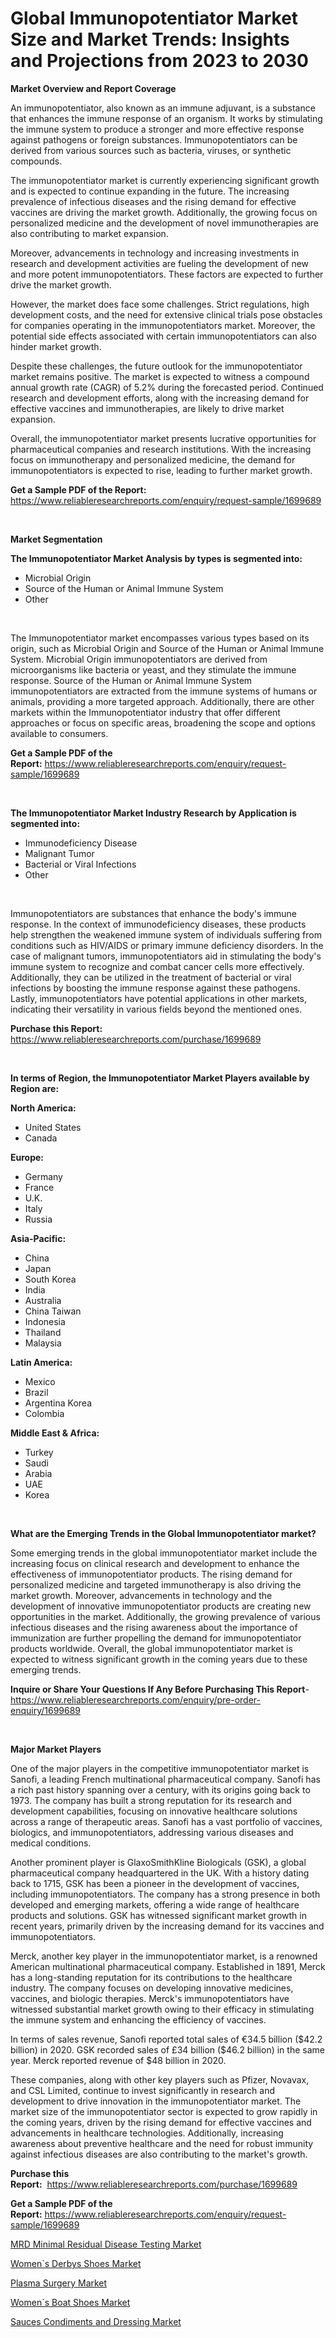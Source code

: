 <p><h1>Global Immunopotentiator Market Size and Market Trends: Insights and Projections from 2023 to 2030</h1></p><p><strong>Market Overview and Report Coverage</strong></p>
<p><p>An immunopotentiator, also known as an immune adjuvant, is a substance that enhances the immune response of an organism. It works by stimulating the immune system to produce a stronger and more effective response against pathogens or foreign substances. Immunopotentiators can be derived from various sources such as bacteria, viruses, or synthetic compounds.</p><p>The immunopotentiator market is currently experiencing significant growth and is expected to continue expanding in the future. The increasing prevalence of infectious diseases and the rising demand for effective vaccines are driving the market growth. Additionally, the growing focus on personalized medicine and the development of novel immunotherapies are also contributing to market expansion.</p><p>Moreover, advancements in technology and increasing investments in research and development activities are fueling the development of new and more potent immunopotentiators. These factors are expected to further drive the market growth.</p><p>However, the market does face some challenges. Strict regulations, high development costs, and the need for extensive clinical trials pose obstacles for companies operating in the immunopotentiators market. Moreover, the potential side effects associated with certain immunopotentiators can also hinder market growth.</p><p>Despite these challenges, the future outlook for the immunopotentiator market remains positive. The market is expected to witness a compound annual growth rate (CAGR) of 5.2% during the forecasted period. Continued research and development efforts, along with the increasing demand for effective vaccines and immunotherapies, are likely to drive market expansion.</p><p>Overall, the immunopotentiator market presents lucrative opportunities for pharmaceutical companies and research institutions. With the increasing focus on immunotherapy and personalized medicine, the demand for immunopotentiators is expected to rise, leading to further market growth.</p></p>
<p><strong>Get a Sample PDF of the Report:</strong> <a href="https://www.reliableresearchreports.com/enquiry/request-sample/1699689">https://www.reliableresearchreports.com/enquiry/request-sample/1699689</a></p>
<p>&nbsp;</p>
<p><strong>Market Segmentation</strong></p>
<p><strong>The Immunopotentiator Market Analysis by types is segmented into:</strong></p>
<p><ul><li>Microbial Origin</li><li>Source of the Human or Animal Immune System</li><li>Other</li></ul></p>
<p>&nbsp;</p>
<p><p>The Immunopotentiator market encompasses various types based on its origin, such as Microbial Origin and Source of the Human or Animal Immune System. Microbial Origin immunopotentiators are derived from microorganisms like bacteria or yeast, and they stimulate the immune response. Source of the Human or Animal Immune System immunopotentiators are extracted from the immune systems of humans or animals, providing a more targeted approach. Additionally, there are other markets within the Immunopotentiator industry that offer different approaches or focus on specific areas, broadening the scope and options available to consumers.</p></p>
<p><strong>Get a Sample PDF of the Report:</strong>&nbsp;<a href="https://www.reliableresearchreports.com/enquiry/request-sample/1699689">https://www.reliableresearchreports.com/enquiry/request-sample/1699689</a></p>
<p>&nbsp;</p>
<p><strong>The Immunopotentiator Market Industry Research by Application is segmented into:</strong></p>
<p><ul><li>Immunodeficiency Disease</li><li>Malignant Tumor</li><li>Bacterial or Viral Infections</li><li>Other</li></ul></p>
<p>&nbsp;</p>
<p><p>Immunopotentiators are substances that enhance the body's immune response. In the context of immunodeficiency diseases, these products help strengthen the weakened immune system of individuals suffering from conditions such as HIV/AIDS or primary immune deficiency disorders. In the case of malignant tumors, immunopotentiators aid in stimulating the body's immune system to recognize and combat cancer cells more effectively. Additionally, they can be utilized in the treatment of bacterial or viral infections by boosting the immune response against these pathogens. Lastly, immunopotentiators have potential applications in other markets, indicating their versatility in various fields beyond the mentioned ones.</p></p>
<p><strong>Purchase this Report:</strong>&nbsp; <a href="https://www.reliableresearchreports.com/purchase/1699689">https://www.reliableresearchreports.com/purchase/1699689</a></p>
<p>&nbsp;</p>
<p><strong>In terms of Region, the Immunopotentiator Market Players available by Region are:</strong></p>
<p>
    <p> <strong> North America: </strong>
        <ul>
            <li>United States</li>
            <li>Canada</li>
        </ul>
        </p> 
    <p> <strong> Europe: </strong>
        <ul>
            <li>Germany</li>
            <li>France</li>
            <li>U.K.</li>
            <li>Italy</li>
            <li>Russia</li>
        </ul>
        </p> 
    <p> <strong> Asia-Pacific: </strong>
        <ul>
            <li>China</li>
            <li>Japan</li>
            <li>South Korea</li>
            <li>India</li>
            <li>Australia</li>
            <li>China Taiwan</li>
            <li>Indonesia</li>
            <li>Thailand</li>
            <li>Malaysia</li>
        </ul>
        </p> 
    <p> <strong> Latin America: </strong>
        <ul>
            <li>Mexico</li>
            <li>Brazil</li>
            <li>Argentina Korea</li>
            <li>Colombia</li>
        </ul>
        </p> 
    <p> <strong> Middle East & Africa: </strong>
        <ul>
            <li>Turkey</li>
            <li>Saudi</li>
            <li>Arabia</li>
            <li>UAE</li>
            <li>Korea</li>
        </ul>
    </p>
    </p>
<p>&nbsp;</p>
<p><strong>What are the Emerging Trends in the Global Immunopotentiator market?</strong></p>
<p><p>Some emerging trends in the global immunopotentiator market include the increasing focus on clinical research and development to enhance the effectiveness of immunopotentiator products. The rising demand for personalized medicine and targeted immunotherapy is also driving the market growth. Moreover, advancements in technology and the development of innovative immunopotentiator products are creating new opportunities in the market. Additionally, the growing prevalence of various infectious diseases and the rising awareness about the importance of immunization are further propelling the demand for immunopotentiator products worldwide. Overall, the global immunopotentiator market is expected to witness significant growth in the coming years due to these emerging trends.</p></p>
<p><strong>Inquire or Share Your Questions If Any Before Purchasing This Report</strong>- <a href="https://www.reliableresearchreports.com/enquiry/pre-order-enquiry/1699689">https://www.reliableresearchreports.com/enquiry/pre-order-enquiry/1699689</a></p>
<p>&nbsp;</p>
<p><strong>Major Market Players</strong></p>
<p><p>One of the major players in the competitive immunopotentiator market is Sanofi, a leading French multinational pharmaceutical company. Sanofi has a rich past history spanning over a century, with its origins going back to 1973. The company has built a strong reputation for its research and development capabilities, focusing on innovative healthcare solutions across a range of therapeutic areas. Sanofi has a vast portfolio of vaccines, biologics, and immunopotentiators, addressing various diseases and medical conditions.</p><p>Another prominent player is GlaxoSmithKline Biologicals (GSK), a global pharmaceutical company headquartered in the UK. With a history dating back to 1715, GSK has been a pioneer in the development of vaccines, including immunopotentiators. The company has a strong presence in both developed and emerging markets, offering a wide range of healthcare products and solutions. GSK has witnessed significant market growth in recent years, primarily driven by the increasing demand for its vaccines and immunopotentiators.</p><p>Merck, another key player in the immunopotentiator market, is a renowned American multinational pharmaceutical company. Established in 1891, Merck has a long-standing reputation for its contributions to the healthcare industry. The company focuses on developing innovative medicines, vaccines, and biologic therapies. Merck's immunopotentiators have witnessed substantial market growth owing to their efficacy in stimulating the immune system and enhancing the efficiency of vaccines.</p><p>In terms of sales revenue, Sanofi reported total sales of €34.5 billion ($42.2 billion) in 2020. GSK recorded sales of £34 billion ($46.2 billion) in the same year. Merck reported revenue of $48 billion in 2020.</p><p>These companies, along with other key players such as Pfizer, Novavax, and CSL Limited, continue to invest significantly in research and development to drive innovation in the immunopotentiator market. The market size of the immunopotentiator sector is expected to grow rapidly in the coming years, driven by the rising demand for effective vaccines and advancements in healthcare technologies. Additionally, increasing awareness about preventive healthcare and the need for robust immunity against infectious diseases are also contributing to the market's growth.</p></p>
<p><strong>Purchase this Report:</strong>&nbsp;&nbsp;<a href="https://www.reliableresearchreports.com/purchase/1699689">https://www.reliableresearchreports.com/purchase/1699689</a></p>
<p></p>
<p><strong>Get a Sample PDF of the Report:</strong>&nbsp;<a href="https://www.reliableresearchreports.com/enquiry/request-sample/1699689">https://www.reliableresearchreports.com/enquiry/request-sample/1699689</a></p>
<p><p><a href="https://www.linkedin.com/pulse/mrd-minimal-residual-disease-testing-market-size-growth-forecast-q9a5e/">MRD Minimal Residual Disease Testing Market</a></p><p><a href="https://medium.com/@truly.fight.must/analyzing-women-s-derbys-shoes-market-global-industry-perspective-and-forecast-2023-to-2030-8c73e5b552c1">Women`s Derbys Shoes Market</a></p><p><a href="https://www.linkedin.com/pulse/plasma-surgery-market-size-2023-2030-global-industrial-xdbvf/">Plasma Surgery Market</a></p><p><a href="https://medium.com/@late.bean.frame/women-s-boat-shoes-nbsp-market-focuses-on-market-share-size-and-projected-forecast-till-2030-05030ee9ba7c">Women`s Boat Shoes Market</a></p><p><a href="https://www.linkedin.com/pulse/sauces-condiments-dressing-market-research-report-provides-5s7cf/">Sauces Condiments and Dressing Market</a></p></p>